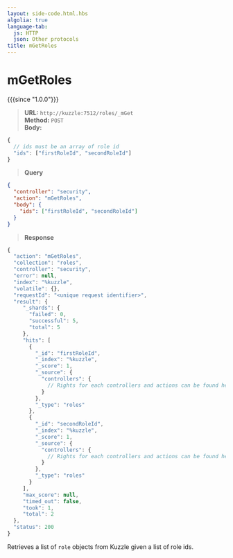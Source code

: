 ```yaml
---
layout: side-code.html.hbs
algolia: true
language-tab:
  js: HTTP
  json: Other protocols
title: mGetRoles
---
```



# mGetRoles

{{{since "1.0.0"}}}



<blockquote class="js">
<p>
<b>URL:</b> <code>http://kuzzle:7512/roles/_mGet</code>  
<br><b>Method:</b> <code>POST</code>  
<br><b>Body:</b>
</p>
</blockquote>


```js
{
  // ids must be an array of role id
  "ids": ["firstRoleId", "secondRoleId"]
}
```

<blockquote class="json">
<p>
<b>Query</b>
</p>
</blockquote>

```json
{
  "controller": "security",
  "action": "mGetRoles",
  "body": {
    "ids": ["firstRoleId", "secondRoleId"]
  }
}
```

>**Response**

```javascript
{
  "action": "mGetRoles",
  "collection": "roles",
  "controller": "security",
  "error": null,
  "index": "%kuzzle",
  "volatile": {},
  "requestId": "<unique request identifier>",
  "result": {
     "_shards": {
       "failed": 0,
       "successful": 5,
       "total": 5
     },
     "hits": [
       {
         "_id": "firstRoleId",
         "_index": "%kuzzle",
         "_score": 1,
         "_source": {
           "controllers": {
             // Rights for each controllers and actions can be found here
           }
         },
         "_type": "roles"
       },
       {
         "_id": "secondRoleId",
         "_index": "%kuzzle",
         "_score": 1,
         "_source": {
           "controllers": {
             // Rights for each controllers and actions can be found here
           }
         },
         "_type": "roles"
       }
     ],
     "max_score": null,
     "timed_out": false,
     "took": 1,
     "total": 2
  },
  "status": 200
}
```

Retrieves a list of `role` objects from Kuzzle given a list of role ids.
